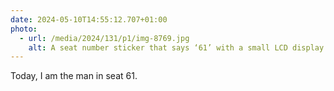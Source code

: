 ```yaml
---
date: 2024-05-10T14:55:12.707+01:00
photo:
  - url: /media/2024/131/p1/img-8769.jpg
    alt: A seat number sticker that says ‘61’ with a small LCD display above that says ‘Eurostar’.
---
```


Today, I am the man in seat 61.
